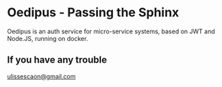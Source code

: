 # Oedipus - Passing the Sphinx #

Oedipus is an auth service for micro-service systems, based on JWT and Node.JS, running on docker.

## If you have any trouble ##
ulissescaon@gmail.com
